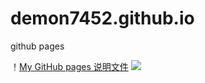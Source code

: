 demon7452.github.io
===================

github pages

！[My GitHub pages 说明文件](http://demon7452.github.io/images/url.jpg)
<img dynsrc="http://demon7452.github.io/audio/外婆桥.mp3" src="http://demon7452.github.io/images/url.jpg" start=mouseover/>
